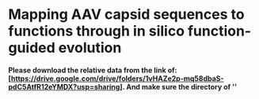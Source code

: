 # Mapping AAV capsid sequences to functions through in silico function-guided evolution


#### Please download the relative data from the link of: [https://drive.google.com/drive/folders/1vHAZe2p-mq58dbaS-pdC5AtfR12eYMDX?usp=sharing]. And make sure the directory of ''
